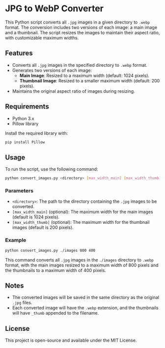 # JPG to WebP Converter

This Python script converts all `.jpg` images in a given directory to `.webp` format. The conversion includes two versions of each image: a main image and a thumbnail. The script resizes the images to maintain their aspect ratio, with customizable maximum widths.

## Features
- Converts all `.jpg` images in the specified directory to `.webp` format.
- Generates two versions of each image:
  - **Main Image**: Resized to a maximum width (default: 1024 pixels).
  - **Thumbnail Image**: Resized to a smaller maximum width (default: 200 pixels).
- Maintains the original aspect ratio of images during resizing.

## Requirements
- Python 3.x
- Pillow library

Install the required library with:
```sh
pip install Pillow
```

## Usage
To run the script, use the following command:
```sh
python convert_images.py <directory> [max_width_main] [max_width_thumb]
```

### Parameters
- `<directory>`: The path to the directory containing the `.jpg` images to be converted.
- `[max_width_main]` (optional): The maximum width for the main images (default is 1024 pixels).
- `[max_width_thumb]` (optional): The maximum width for the thumbnail images (default is 200 pixels).

### Example
```sh
python convert_images.py ./images 800 400
```
This command converts all `.jpg` images in the `./images` directory to `.webp` format, with the main images resized to a maximum width of 800 pixels and the thumbnails to a maximum width of 400 pixels.

## Notes
- The converted images will be saved in the same directory as the original `.jpg` files.
- Each converted image will have the `.webp` extension, and the thumbnails will have `_thumb` appended to the filename.

## License
This project is open-source and available under the MIT License.


